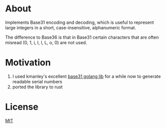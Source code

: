 # About

Implements Base31 encoding and decoding, which is useful to represent
large integers in a short, case-insensitive, alphanumeric format. 

The difference to Base36 is that in Base31 certain characters that are 
often misread (0, 1, i, I, l, L, o, 0) are not used.

# Motivation

1. I used kmanley's excellent [base31 golang lib](https://github.com/kmanley/base31) for a while now to generate readable serial numbers
2. ported the library to rust

# License
[MIT](LICENSE)
